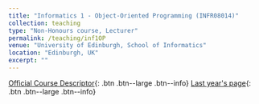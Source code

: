 ```yaml
---
title: "Informatics 1 - Object-Oriented Programming (INFR08014)"
collection: teaching
type: "Non-Honours course, Lecturer"
permalink: /teaching/inf1OP
venue: "University of Edinburgh, School of Informatics"
location: "Edinburgh, UK"
excerpt: ""
---
```

[Official Course Descriptor](http://www.drps.ed.ac.uk/18-19/dpt/cxinfr08014.htm){: .btn .btn--large .btn--info}
[Last year's page](http://www.inf.ed.ac.uk/teaching/courses/inf1/op/){: .btn .btn--large .btn--info} 

